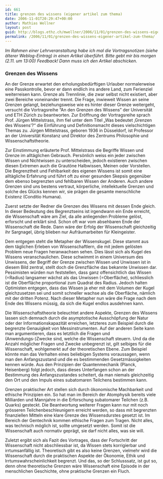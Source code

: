 ```yaml
---
id: 661
title: grenzen des wissens (eigener artikel zum thema)
date: 2006-11-01T20:29:47+00:00
author: Mathias Wellner
layout: post
guid: http://blogs.ethz.ch/mwellner/2006/11/01/grenzen-des-wissens-eigener-artikel-zum-thema/
permalink: /2006/11/01/grenzen-des-wissens-eigener-artikel-zum-thema/
---
```

_Im Rahmen einer Lehrveranstaltung habe ich mal die Vortragsnotizen (siehe älterer Weblog-Eintrag) in einen Artikel überführt. Bitte gebt mir bis morgen (2.11. um 13:00) Feedback! Dann muss ich den Artikel abschicken._

### Grenzen des Wissens

An der Grenze erwartet den erholungsbedürftigen Urlauber normalerweise eine Passkontrolle, bevor er dann endlich ins andere Land, zum Ferienziel weiterreisen kann. Grenze als Trennlinie, die zwar selbst nicht existiert, aber zwei Bereiche voneinander trennt. Die Frage, inwieweit Wissen an seine Grenzen gelangt, beziehungsweise wie es hinter dieser Grenze weitergeht, versucht die Vortragsreihe “An den Grenzen des Wissens” der Universität und ETH Zürich zu beantworten. Zur Eröffnung der Vortragsreihe sprach Prof. Jürgen Mittelstrass, ihm fiel unter dem Titel „Was bedeutet ‚Grenzen des Wissens’?“ die Einführung und Definitionsmacht dieses vielschichtigen Themas zu. Jürgen Mittelstrass, geboren 1936 in Düsseldorf, ist Professor an der Universität Konstanz und Direktor des Zentrums Philosophie und Wissenschaftstheorie. 

Zur Einstimmung erläuterte Prof. Mittelstrass die Begriffe Wissen und Grenze im alltäglichen Gebrauch. Persönlich weiss ein jeder zwischen Wissen und Nichtwissen zu unterscheiden, jedoch existieren zwischen diesen Extremen auch die Grautöne Halbwissen, Meinen oder Vorstellen. Die Begrenztheit und Fehlbarkeit des eigenen Wissens ist somit eine alltägliche Erfahrung und führt oft zu einer gesunden Skepsis gegenüber dem ebenso begrenzten und fehlbaren Wissen der Anderen. Auch andere Grenzen sind uns bestens vertraut, körperliche, intellektuelle Grenzen und solche des Glücks kennen wir, sie prägen die gesamte menschliche Existenz (Conditio Humana). 

Zuerst setzte der Redner die Grenzen des Wissens mit dessen Ende gleich. In dieser Bedeutung des Begrenztseins ist irgendwann ein Ende erreicht, die Wissenschaft wäre am Ziel, da alle anliegenden Probleme gelöst, erforscht und erklärt sind. Schon oft war vom absehbaren Ende der Wissenschaft die Rede. Dann wäre der Erfolg der Wissenschaft gleichzeitig ihr Sargnagel, übrig blieben nur Aufräumarbeiten für Kleingeister. 

Dem entgegen steht die Metapher der Wissenskugel. Diese stammt aus dem täglichen Erleben von Wissenschaftlern, die mit jedem gelösten Problem neue Fragen heranwachsen sehen. Dies lässt sich als Kugel des Wissens veranschaulichen. Diese schwimmt in einem Universum des Unwissens, der Begriff der Grenze zwischen Wissen und Unwissen ist in diesem Bild zentral, stellt doch die Grenzfläche das bekannte Unwissen dar. Pessimisten würden nun feststellen, dass ganz offensichtlich das Wissen (=Radius) langsamer wächst als das Unwissen (=Oberfläche), schliesslich ist die Oberfläche proportional zum Quadrat des Radius. Jedoch halten Optimisten entgegen, dass das Wissen ja eher mit dem Volumen der Kugel gleichzusetzen sei und somit schneller wachse als die Oberfläche, nämlich mit der dritten Potenz. Nach dieser Metapher nun wäre die Frage nach dem Ende des Wissens müssig, da sich die Kugel endlos ausdehnen kann. 

Die Wissenschaftstheorie beleuchtet andere Aspekte, Grenzen des Wissens lassen sich demnach durch die asymptotische Ausschöpfung der Natur oder der Informationskapazität erreichen, letzteres zum Beispiel durch die begrenzte Genauigkeit von Messinstrumenten. Auf der anderen Seite kann man argumentieren, dass es letztlich die Fragen und (Anwendungs-)Zwecke sind, welche die Wissenschaft steuern. Und da die Anzahl möglicher Fragen und Zwecke unbegrenzt ist, gilt selbiges für die Wissenschaft, wohlgemerkt auf der theoretischen Ebene. Zum Beispiel könnte man das Verhalten eines beliebigen Systems voraussagen, wenn man den Anfangszustand und die es bestimmenden Gesetzmässigkeiten kennen würde. Aus den Prinzipien der Quantenmechanik (Planck, Heisenberg) folgt jedoch, dass dieses Unterfangen schon an der Bestimmung des Anfangszustandes scheitert, da man niemals gleichzeitig den Ort und den Impuls eines subatomaren Teilchens bestimmen kann. 

Grenzen praktischer Art stellen sich durch ökonomische Machbarkeit und ethische Prinzipien ein. So hat man im Bereich der Atomphysik bereits viele Milliarden und Mannjahre in die Erforschung subatomarer Teilchen (z.B. Quarks) gesteckt. Die Beantwortung weiterer Fragen kann nur mit noch grösseren Teilchenbeschleunigern erreicht werden, so dass mit begrenzten finanziellen Mitteln eine klare Grenze des Wissensdurstes gesetzt ist. Im Bereich der Gentechnik kommen ethische Fragen zum Tragen. Nicht alles, was technisch möglich ist, sollte umgesetzt werden. Somit ist die Wissenschaft auch normativ geprägt, sie darf nicht alles, was sie will. 

Zuletzt ergibt sich als Fazit des Vortrages, dass der Fortschritt der Wissenschaft nicht abschliessbar ist, da Wissen stets korrigierbar und irrtumsanfällig ist. Theoretisch gibt es also keine Grenzen, vielmehr wird die Wissenschaft durch die praktischen Aspekte der Ökonomie, Ethik und Irrtumswahrscheinlichkeit begrenzt. Und das, so der Schlusssatz, ist gut so, denn ohne theoretische Grenzen wäre Wissenschaft eine Episode in der menschlichen Geschichte, ohne praktische Grenzen ein Fluch.